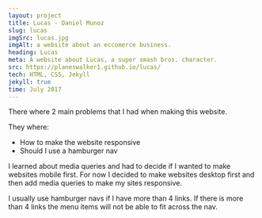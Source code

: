 ```yaml
---
layout: project
title: Lucas · Daniel Munoz
slug: lucas
imgSrc: lucas.jpg
imgAlt: a website about an eccomerce business.
heading: Lucas
meta: A website about Lucas, a super smash bros. character.
src: https://planeswalker1.github.io/lucas/
tech: HTML, CSS, Jekyll
jekyll: true
time: July 2017
---
```


There where 2 main problems that I had when making this website.

They where:

* How to make the website responsive
* Should I use a hamburger nav

I learned about media queries and had to decide if I wanted to make websites mobile first. For now I decided to make websites desktop first and then add media queries to make my sites responsive.

I usually use hamburger navs if I have more than 4 links. If there is more than 4 links the menu items will not be able to fit across the nav.